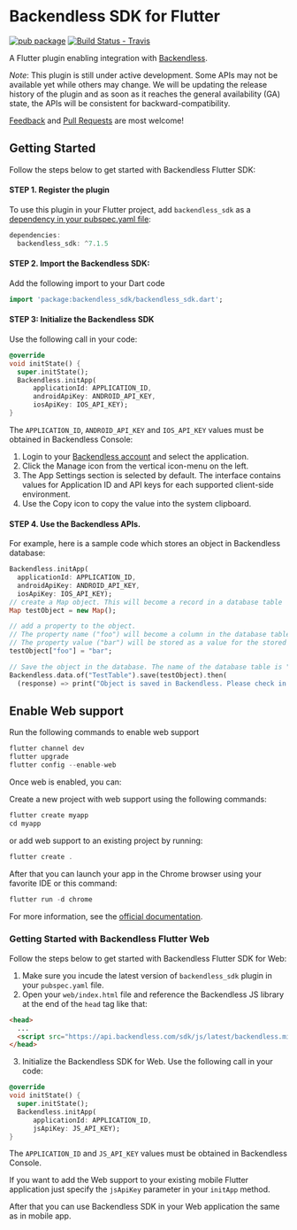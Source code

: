 # Backendless SDK for Flutter

[![pub package][0]][1]
[![Build Status - Travis][2]][3]

A Flutter plugin enabling integration with [Backendless](https://backendless.com).

*Note*: This plugin is still under active development. Some APIs may not be available yet while others may change. 
We will be updating the release history of the plugin and as soon as it reaches the general availability (GA) state, 
the APIs will be consistent for backward-compatibility.

[Feedback](https://github.com/Backendless/Flutter-SDK/issues) and [Pull Requests](https://github.com/Backendless/Flutter-SDK/pulls) are most welcome!

## Getting Started

Follow the steps below to get started with Backendless Flutter SDK:

#### STEP 1. Register the plugin
To use this plugin in your Flutter project, add `backendless_sdk` as a [dependency in your pubspec.yaml file](https://flutter.io/platform-plugins/):
```dart
dependencies:
  backendless_sdk: ^7.1.5
```
#### STEP 2. Import the Backendless SDK:
Add the following import to your Dart code
```dart
import 'package:backendless_sdk/backendless_sdk.dart';
```
#### STEP 3: Initialize the Backendless SDK
Use the following call in your code:
```dart
@override
void initState() {
  super.initState();
  Backendless.initApp(
      applicationId: APPLICATION_ID,
      androidApiKey: ANDROID_API_KEY,
      iosApiKey: IOS_API_KEY);
}
```
The `APPLICATION_ID`, `ANDROID_API_KEY` and `IOS_API_KEY` values must be obtained in Backendless Console:
1. Login to your [Backendless account](https://develop.backendless.com) and select the application.
2. Click the Manage icon from the vertical icon-menu on the left.
3. The App Settings section is selected by default. The interface contains values for Application ID and API keys for each supported client-side environment.
4. Use the Copy icon to copy the value into the system clipboard.

#### STEP 4. Use the Backendless APIs.
For example, here is a sample code which stores an object in Backendless database:
```dart
Backendless.initApp(
  applicationId: APPLICATION_ID,
  androidApiKey: ANDROID_API_KEY,
  iosApiKey: IOS_API_KEY);
// create a Map object. This will become a record in a database table
Map testObject = new Map();

// add a property to the object. 
// The property name ("foo") will become a column in the database table
// The property value ("bar") will be stored as a value for the stored record
testObject["foo"] = "bar";

// Save the object in the database. The name of the database table is "TestTable".
Backendless.data.of("TestTable").save(testObject).then(
  (response) => print("Object is saved in Backendless. Please check in the console."));
```

## Enable Web support
Run the following commands to enable web support
```dart
flutter channel dev
flutter upgrade
flutter config --enable-web 
```
Once web is enabled, you can:

Create a new project with web support using the following commands:
```dart
flutter create myapp
cd myapp
```

or add web support to an existing project by running:
```dart
flutter create .
```
After that you can launch your app in the Chrome browser using your favorite IDE or this command:
```dart
flutter run -d chrome
```
For more information, see the [official documentation](https://flutter.dev/docs/get-started/web).

### Getting Started with Backendless Flutter Web
Follow the steps below to get started with Backendless Flutter SDK for Web:

1. Make sure you incude the latest version of `backendless_sdk` plugin in your `pubspec.yaml` file.
2. Open your `web/index.html` file and reference the Backendless JS library at the end of the `head` tag like that:
```html
<head>
  ...
  <script src="https://api.backendless.com/sdk/js/latest/backendless.min.js"></script>
</head>
```
3. Initialize the Backendless SDK for Web. Use the following call in your code:
```dart
@override
void initState() {
  super.initState();
  Backendless.initApp(
      applicationId: APPLICATION_ID,
      jsApiKey: JS_API_KEY);
}
```
The `APPLICATION_ID` and `JS_API_KEY` values must be obtained in Backendless Console.

If you want to add the Web support to your existing mobile Flutter application just specify the `jsApiKey` parameter in your `initApp` method.


After that you can use Backendless SDK in your Web application the same as in mobile app.

[0]: https://img.shields.io/pub/v/backendless_sdk.svg
[1]: https://pub.dartlang.org/packages/backendless_sdk
[2]: https://travis-ci.com/Backendless/Flutter-SDK.svg?branch=develop
[3]: https://travis-ci.com/Backendless/Flutter-SDK
